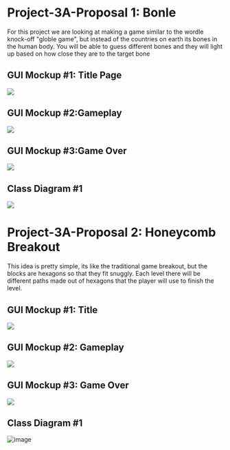 # Project-3A-Proposal 1: Bonle
  For this project we are looking at making a game similar to the wordle knock-off "globle game", but instead of the countries on earth its bones in the human body.
  You will be able to guess different bones and they will light up based on how close they are to the target bone

## GUI Mockup #1: Title Page
![](Bonle.png)
## GUI Mockup #2:Gameplay
![](Bone.png)
## GUI Mockup #3:Game Over
![](game_over.ong.png)
## Class Diagram #1
![](bonle.drawio.png)


# Project-3A-Proposal 2: Honeycomb Breakout
  This idea is pretty simple, its like the traditional game breakout, but the blocks are hexagons so that they fit snuggly. Each level there will be different paths
  made out of hexagons that the player will use to finish the level.

## GUI Mockup #1: Title
![](hon.png)
## GUI Mockup #2: Gameplay
![](AAAAAAAAAAa.png)
## GUI Mockup #3: Game Over
![](HonGameOver.png)
## Class Diagram #1
![image](https://user-images.githubusercontent.com/62191514/160895370-5e6f3041-b2b2-40fa-97f0-ce69ca50f329.png)
